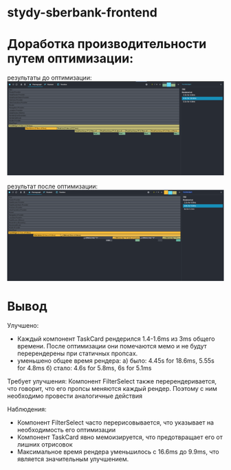 # stydy-sberbank-frontend

# Доработка производительности путем оптимизации:

результаты до оптимизации:
![alt text](image.png)

результат после оптимизации:
![alt text](image-1.png)

# Вывод

Улучшено:
- Каждый компонент TaskCard рендерился 1.4-1.6ms из 3ms общего времени. После оптимизации они помечаются мемо и не будут перерендерены при статичных пропсах.
- уменьшено общее время рендера:
  а) было: 4.45s for 18.6ms, 5.55s for 4.8ms
  б) стало: 4.6s for 5.8ms, 6s for 5.1ms

Требует улучшения:
Компонент FilterSelect также перерендеривается, что говорит, что его пропсы меняются каждый рендер. Поэтому с ним необходимо провести аналогичные действия

Наблюдения:

- Компонент FilterSelect часто перерисовывается, что указывает на необходимость его оптимизации
- Компонент TaskCard явно мемоизируется, что предотвращает его от лишних отрисовок
- Максимальное время рендера уменьшилось с 16.6ms до 9.9ms, что является значительным улучшением.
